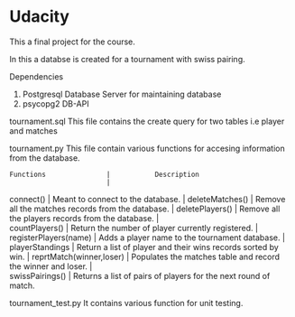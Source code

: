 # Udacity
This a final project for the course.

In this a databse is created for a tournament with swiss pairing. 

Dependencies
1. Postgresql Database Server for maintaining database
2. psycopg2 DB-API 



tournament.sql
	This file contains the create query for two tables i.e player and matches



tournament.py 
	This file contain various functions for accesing information from the database.

	Functions 				|			Description
							|
connect()					|	Meant to connect to the database.
							|
deleteMatches()				|	Remove all the matches records from the database.
							|
deletePlayers()				|	Remove all the players records from the database.
							|	
countPlayers()				|	Return the number of player currently registered.
							|
registerPlayers(name)		|	Adds a player name to the tournament database.
							|
playerStandings				|	Return a list of player and their wins records sorted by win.
							|
reprtMatch(winner,loser)	|	Populates the matches table and record the winner and loser.
							|	
swissPairings()				|	Returns a list of pairs of players for the next round of match.



tournament_test.py
	It contains various function for unit testing. 